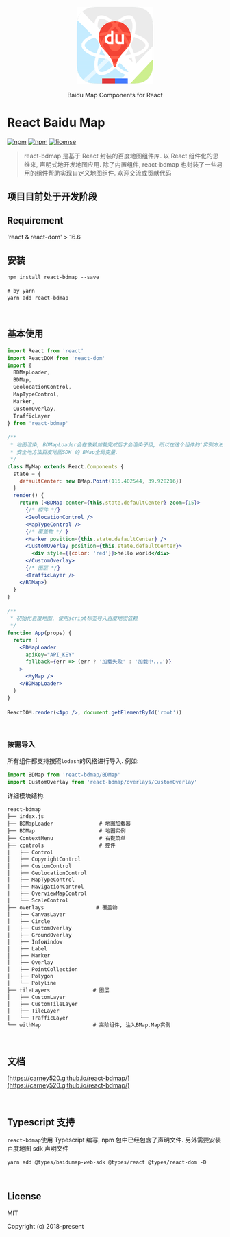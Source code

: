 <p align="center"> 
  <img src="https://github.com/carney520/react-bdmap/blob/master/logo.png?raw=true" width="180px" height="180px" />
</p>
<p align="center"> Baidu Map Components for React </p>

# React Baidu Map

[![npm](https://img.shields.io/npm/v/react-bdmap.svg)](https://www.npmjs.com/package/react-bdmap)
[![npm](https://img.shields.io/npm/dm/react-bdmap.svg)](https://www.npmjs.com/package/react-bdmap)
[![license](https://img.shields.io/github/license/carney520/react-bdmap.svg)](https://github.com/carney520/react-bdmap)

> react-bdmap 是基于 React 封装的百度地图组件库. 以 React 组件化的思维来, 声明式地开发地图应用. 除了内置组件,
> react-bdmap 也封装了一些易用的组件帮助实现自定义地图组件. 欢迎交流或贡献代码

## 项目目前处于开发阶段

## Requirement

'react & react-dom' > 16.6

## 安装

```shell
npm install react-bdmap --save

# by yarn
yarn add react-bdmap
```

<br/>

## 基本使用

```jsx static
import React from 'react'
import ReactDOM from 'react-dom'
import {
  BDMapLoader,
  BDMap,
  GeolocationControl,
  MapTypeControl,
  Marker,
  CustomOverlay,
  TrafficLayer
} from 'react-bdmap'

/**
 * 地图渲染, BDMapLoader会在依赖加载完成后才会渲染子级, 所以在这个组件的'实例方法'中可以
 * 安全地方法百度地图SDK 的 BMap全局变量.
 */
class MyMap extends React.Components {
  state = {
    defaultCenter: new BMap.Point(116.402544, 39.928216})
  }
  render() {
    return (<BDMap center={this.state.defaultCenter} zoom={15}>
      {/* 控件 */}
      <GeolocationControl />
      <MapTypeControl />
      {/* 覆盖物 */ }
      <Marker position={this.state.defaultCenter} />
      <CustomOverlay position={this.state.defaultCenter}>
        <div style={{color: 'red'}}>hello world</div>
      </CustomOverlay>
      {/* 图层 */}
      <TrafficLayer />
    </BDMap>)
  }
}

/**
 * 初始化百度地图, 使用script标签导入百度地图依赖
 */
function App(props) {
  return (
    <BDMapLoader
      apiKey="API_KEY"
      fallback={err => (err ? '加载失败' : '加载中...')}
    >
      <MyMap />
    </BDMapLoader>
  )
}

ReactDOM.render(<App />, document.getElementById('root'))
```

<br/>

### 按需导入

所有组件都支持按照`lodash`的风格进行导入. 例如:

```jsx static
import BDMap from 'react-bdmap/BDMap'
import CustomOverlay from 'react-bdmap/overlays/CustomOverlay'
```

详细模块结构:

```shell
react-bdmap
├── index.js
├── BDMapLoader               # 地图加载器
├── BDMap                     # 地图实例
├── ContextMenu               # 右键菜单
├── controls                  # 控件
│   ├── Control
│   ├── CopyrightControl
│   ├── CustomControl
│   ├── GeolocationControl
│   ├── MapTypeControl
│   ├── NavigationControl
│   ├── OverviewMapControl
│   └── ScaleControl
├── overlays                 # 覆盖物
│   ├── CanvasLayer
│   ├── Circle
│   ├── CustomOverlay
│   ├── GroundOverlay
│   ├── InfoWindow
│   ├── Label
│   ├── Marker
│   ├── Overlay
│   ├── PointCollection
│   ├── Polygon
│   └── Polyline
├── tileLayers              # 图层
│   ├── CustomLayer
│   ├── CustomTileLayer
│   ├── TileLayer
│   └── TrafficLayer
└── withMap                 # 高阶组件, 注入BMap.Map实例
```

<br/>

## 文档

[https://carney520.github.io/react-bdmap/](https://carney520.github.io/react-bdmap/)

<br/>

## Typescript 支持

`react-bdmap`使用 Typescript 编写, npm 包中已经包含了声明文件. 另外需要安装百度地图 sdk 声明文件

```shell
yarn add @types/baidumap-web-sdk @types/react @types/react-dom -D
```

<br/>

## License

MIT

Copyright (c) 2018-present
